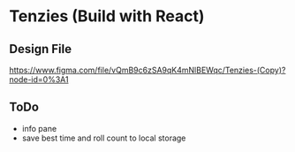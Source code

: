 # Tenzies (Build with React)

## Design File 

https://www.figma.com/file/vQmB9c6zSA9qK4mNlBEWqc/Tenzies-(Copy)?node-id=0%3A1

## ToDo

- info pane
- save best time and roll count to local storage